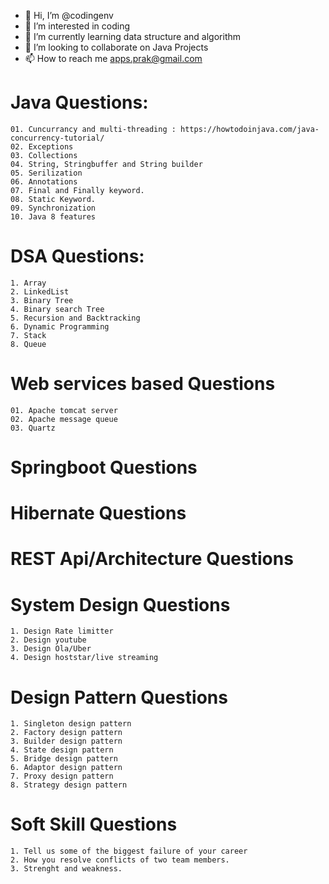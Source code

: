 - 👋 Hi, I’m @codingenv
- 👀 I’m interested in coding 
- 🌱 I’m currently learning data structure and algorithm
- 💞️ I’m looking to collaborate on Java Projects
- 📫 How to reach me apps.prak@gmail.com


Java Questions:
=================================
    01. Cuncurrancy and multi-threading : https://howtodoinjava.com/java-concurrency-tutorial/
    02. Exceptions 
    03. Collections
    04. String, Stringbuffer and String builder
    05. Serilization
    06. Annotations
    07. Final and Finally keyword.
    08. Static Keyword.
    09. Synchronization
    10. Java 8 features 





DSA Questions:
=================================
    1. Array
    2. LinkedList
    3. Binary Tree
    4. Binary search Tree
    5. Recursion and Backtracking
    6. Dynamic Programming
    7. Stack
    8. Queue




Web services based Questions
=================================
    01. Apache tomcat server
    02. Apache message queue
    03. Quartz



Springboot Questions
=================================



Hibernate Questions
=================================



REST Api/Architecture Questions
=================================





System Design Questions
=================================
    1. Design Rate limitter
    2. Design youtube
    3. Design Ola/Uber
    4. Design hoststar/live streaming
    






Design Pattern Questions
=================================
    1. Singleton design pattern
    2. Factory design pattern
    3. Builder design pattern
    4. State design pattern
    5. Bridge design pattern
    6. Adaptor design pattern
    7. Proxy design pattern
    8. Strategy design pattern








Soft Skill Questions
=================================
    1. Tell us some of the biggest failure of your career
    2. How you resolve conflicts of two team members.
    3. Strenght and weakness.


